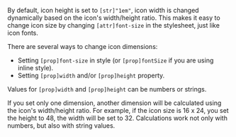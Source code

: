 By default, icon height is set to `[str]"1em"`, icon width is changed dynamically based on the icon's width/height ratio. This makes it easy to change icon size by changing `[attr]font-size` in the stylesheet, just like icon fonts.

There are several ways to change icon dimensions:

- Setting `[prop]font-size` in style (or `[prop]fontSize` if you are using inline style).
- Setting `[prop]width` and/or `[prop]height` property.

Values for `[prop]width` and `[prop]height` can be numbers or strings.

If you set only one dimension, another dimension will be calculated using the icon's width/height ratio. For example, if the icon size is 16 x 24, you set the height to 48, the width will be set to 32. Calculations work not only with numbers, but also with string values.
